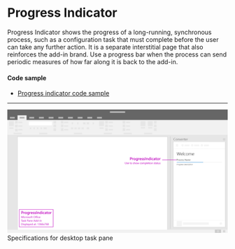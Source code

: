 # Progress Indicator

Progress Indicator shows the progress of a long-running, synchronous process, such as a configuration task that must complete before the user can take any further action. It is a separate interstitial page that also reinforces the add-in brand. Use a progress bar when the process can send periodic measures of how far along it is back to the add-in.

#### Code sample
  * [Progress indicator code sample](../templates/notifications/progress-indicator)

***

![Notification - Progress - Specifications for desktop task pane](../images/progressBar_taskPaneCallouts.png)
Specifications for desktop task pane

